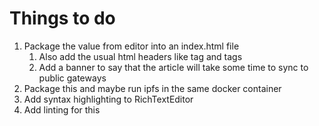 # Things to do

1. Package the value from editor into an index.html file
   1. Also add the usual html headers like <head> tag and <meta> tags
   2. Add a banner to say that the article will take some time to sync to public gateways
2. Package this and maybe run ipfs in the same docker container
3. Add syntax highlighting to RichTextEditor
4. Add linting for this
